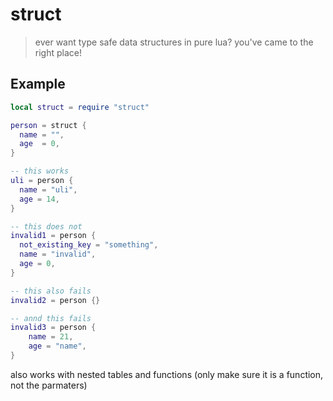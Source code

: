 # struct
> ever want type safe data structures in pure lua? you've came to the right place!

## Example
```lua
local struct = require "struct"

person = struct {
  name = "",
  age  = 0,
}

-- this works
uli = person {
  name = "uli",
  age = 14,
}

-- this does not
invalid1 = person {
  not_existing_key = "something",
  name = "invalid",
  age = 0,
}

-- this also fails
invalid2 = person {}

-- annd this fails
invalid3 = person {
	name = 21,
	age = "name",
}
```
also works with nested tables and functions (only make sure it is a function, not the parmaters)
